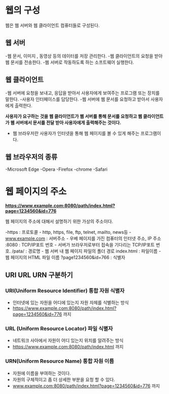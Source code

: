 # 웹의 구성
웹은 웹 서버와 웹 클라이언트 컴퓨터들로 구성된다.

## 웹 서버
  -웹 문서, 이미지 , 동영상 등의 데이터를 저장 관리한다.
  -웹 클라이언트의 요청을 받아 웹 문서를 전송한다.
  -웹 서버로 작동하도록 하는 소프트웨어 실행한다.

## 웹 클라이언트
  -웹 서버에 요청을 보내고, 응답을 받아서 사용자에게 보여주는 프로그램 또는 장치를 말한다.
  -사용자 인터페이스를 담당한다.
  -웹 서버에 웹 문서를 요청하고 받아서 사용자에게 출력한다.

**사용자가 요구하는 것을 웹 클라이언트가 웹 서버를 통해 문서를 요청하고
웹 클라이언트가 웹 서버에서 문서를 전달 받아 사용자에게 출력해주는 것이다.**

+ 웹 브라우저란 사용자가 인터넷을 통해 웹 페이지를 볼 수 있게 해주는 프로그램이다. 

## 웹 브라우저의 종류
  -Microsoft Edge
  -Opera
  -Firefox
  -chrome
  -Safari

# 웹 페이지의 주소

**https://www.example.com:8080/path/index.html?page=1234560&id=776**

웹 페이지의 주소에 대해서 설명하기 위한 가상의 주소이다.

-https : 프로토콜 - http, https, file, ftp, telnet, mailto, news등
-www.example.com : 서버주소 - 우베 페이지를 가진 컴퓨터의 인터넷 주소, IP 주소
:8080 : TCP/IP포트 번호 - 서버가 브라우저로부터 접속을 기다리는 TCP/IP포트 번호.
/pata/ : 경로명 - 웹 서버 내 웹 페이지 파일의 폴더 경로
index.html : 파일이름 - 웹 페이지의 HTML 파일 이름
?page1234560&id=766 : 식별자

## URI URL URN 구분하기
### URI(Uniform Resource Identifier) 통합 자원 식별자
  - 인터넷에 있는 자원을 어디에 있는지 자원 자체를 식별하는 방식
  - https://www.example.com:8080/path/index.html?page=1234560&id=776 까지
### URL (Uniform Resource Locator) 파일 식별자
  - 네트워크 사아에서 자원이 어디 있는지 위치를 알려주는 방식
  - https://www.example.com:8080/path/index.html 까지
### URN(Uniform Resource Name) 통합 자원 이름
  - 자원에 이름을 부여하는 것이다.
  - 자원의 구체적이고 좀 더 상세한 부분을 요청 할 수 있다.
  - www.example.com:8080/path/index.html?page=1234560&id=776 까지

